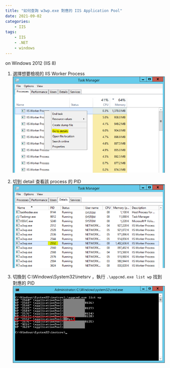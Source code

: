 ```yaml
---
title: "如何查詢 w3wp.exe 對應的 IIS Application Pool"
date: 2021-09-02
categories:
    - IIS
tags:
    - IIS
    - .NET
    - windows
---
```


on Windows 2012 (IIS 8)

1. 選擇想要檢視的 IIS Worker Process
   ![](w3wp-1.png)

2. 切到 detail 查看該 process 的 PID
   ![](w3wp-2.png)

3. 切換到 C:\Windows\System32\inetsrv ，執行 `.\appcmd.exe list wp` 找到對應的 PID
   ![](w3wp-3.png)
